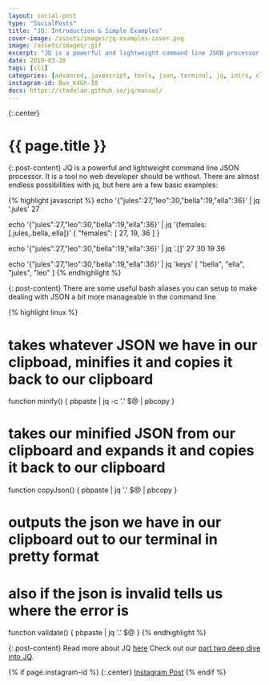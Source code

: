 ```yaml
---
layout: social-post
type: "SocialPosts"
title: "JQ: Introduction & Simple Examples"
cover-image: /assets/images/jq-examples-cover.png
image: /assets/images/.gif
excerpt: "JQ is a powerful and lightweight command line JSON processor. It is a tool no web developer should be without."
date: 2019-03-30
tags: [cli]
categories: [advanced, javascript, tools, json, terminal, jq, intro, cli]
instagram-id: Bvo_K4Gh-I0
docs: https://stedolan.github.io/jq/manual/
---
```

{:.center}
# {{ page.title }}

{:.post-content}
JQ is a powerful and lightweight command line JSON processor. It is a tool no
web developer should be without. There are almost endless possibilities with
jq, but here are a few basic examples:

{% highlight javascript %}
echo '{"jules":27,"leo":30,"bella":19,"ella":36}' | jq '.jules'
27

echo '{"jules":27,"leo":30,"bella":19,"ella":36}' | jq '{females: [.jules,.bella,.ella]}'
{
  "females": [
    27,
    19,
    36
  ]
}

echo '{"jules":27,"leo":30,"bella":19,"ella":36}' | jq '.[]'
27
30
19
36

echo '{"jules":27,"leo":30,"bella":19,"ella":36}' | jq 'keys'
[
  "bella",
  "ella",
  "jules",
  "leo"
]
{% endhighlight %}

{:.post-content}
There are some useful bash aliases you can setup to make dealing with JSON a bit
more manageable in the command line

{% highlight linux %}
# takes whatever JSON we have in our clipboad, minifies it and copies it back to our clipboard
function minify() {
    pbpaste | jq -c '.' $@ | pbcopy
}

# takes our minified JSON from our clipboard and expands it and copies it back to our clipboard
function copyJson() {
    pbpaste | jq '.' $@ | pbcopy
}

# outputs the json we have in our clipboard out to our terminal in pretty format
# also if the json is invalid tells us where the error is
function validate() {
    pbpaste | jq '.' $@
}
{% endhighlight %}


{:.post-content}
Read more about JQ <a href="{{page.docs}}" target="_blank">here</a> Check out
our [part two deep dive into JQ](/social-posts/jq-deep-dive-part-two/).


{% if page.instagram-id %}
{:.center}
<a class="insta-link" href="https://www.instagram.com/p/{{page.instagram-id}}" target="_blank">Instagram Post</a>
{% endif %}

